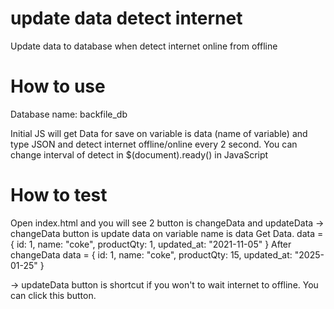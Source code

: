 # update data detect internet
Update data to database when detect internet online from offline

# How to use
Database name: backfile_db

Initial JS will get Data for save on variable is data (name of variable) and type JSON
and detect internet offline/online every 2 second. You can change interval of detect in $(document).ready() in JavaScript

# How to test
Open index.html and you will see 2 button is changeData and updateData
-> changeData button is update data on variable name is data
Get Data. 
data = {
  id: 1,
  name: "coke",
  productQty: 1,
  updated_at: "2021-11-05"
}
After changeData
data = {
  id: 1,
  name: "coke",
  productQty: 15,
  updated_at: "2025-01-25"
}

-> updateData button is shortcut if you won't to wait internet to offline. You can click this button.
